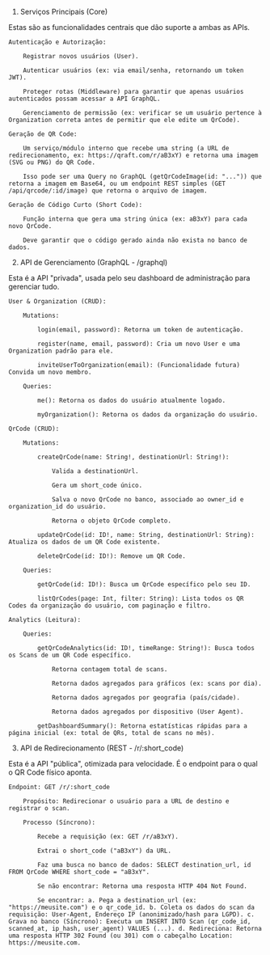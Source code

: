 1. Serviços Principais (Core)

Estas são as funcionalidades centrais que dão suporte a ambas as APIs.

    Autenticação e Autorização:

        Registrar novos usuários (User).

        Autenticar usuários (ex: via email/senha, retornando um token JWT).

        Proteger rotas (Middleware) para garantir que apenas usuários autenticados possam acessar a API GraphQL.

        Gerenciamento de permissão (ex: verificar se um usuário pertence à Organization correta antes de permitir que ele edite um QrCode).

    Geração de QR Code:

        Um serviço/módulo interno que recebe uma string (a URL de redirecionamento, ex: https://qraft.com/r/aB3xY) e retorna uma imagem (SVG ou PNG) do QR Code.

        Isso pode ser uma Query no GraphQL (getQrCodeImage(id: "...")) que retorna a imagem em Base64, ou um endpoint REST simples (GET /api/qrcode/:id/image) que retorna o arquivo de imagem.

    Geração de Código Curto (Short Code):

        Função interna que gera uma string única (ex: aB3xY) para cada novo QrCode.

        Deve garantir que o código gerado ainda não exista no banco de dados.

2. API de Gerenciamento (GraphQL - /graphql)

Esta é a API "privada", usada pelo seu dashboard de administração para gerenciar tudo.

    User & Organization (CRUD):

        Mutations:

            login(email, password): Retorna um token de autenticação.

            register(name, email, password): Cria um novo User e uma Organization padrão para ele.

            inviteUserToOrganization(email): (Funcionalidade futura) Convida um novo membro.

        Queries:

            me(): Retorna os dados do usuário atualmente logado.

            myOrganization(): Retorna os dados da organização do usuário.

    QrCode (CRUD):

        Mutations:

            createQrCode(name: String!, destinationUrl: String!):

                Valida a destinationUrl.

                Gera um short_code único.

                Salva o novo QrCode no banco, associado ao owner_id e organization_id do usuário.

                Retorna o objeto QrCode completo.

            updateQrCode(id: ID!, name: String, destinationUrl: String): Atualiza os dados de um QR Code existente.

            deleteQrCode(id: ID!): Remove um QR Code.

        Queries:

            getQrCode(id: ID!): Busca um QrCode específico pelo seu ID.

            listQrCodes(page: Int, filter: String): Lista todos os QR Codes da organização do usuário, com paginação e filtro.

    Analytics (Leitura):

        Queries:

            getQrCodeAnalytics(id: ID!, timeRange: String!): Busca todos os Scans de um QR Code específico.

                Retorna contagem total de scans.

                Retorna dados agregados para gráficos (ex: scans por dia).

                Retorna dados agregados por geografia (país/cidade).

                Retorna dados agregados por dispositivo (User Agent).

            getDashboardSummary(): Retorna estatísticas rápidas para a página inicial (ex: total de QRs, total de scans no mês).

3. API de Redirecionamento (REST - /r/:short_code)

Esta é a API "pública", otimizada para velocidade. É o endpoint para o qual o QR Code físico aponta.

    Endpoint: GET /r/:short_code

        Propósito: Redirecionar o usuário para a URL de destino e registrar o scan.

        Processo (Síncrono):

            Recebe a requisição (ex: GET /r/aB3xY).

            Extrai o short_code ("aB3xY") da URL.

            Faz uma busca no banco de dados: SELECT destination_url, id FROM QrCode WHERE short_code = "aB3xY".

            Se não encontrar: Retorna uma resposta HTTP 404 Not Found.

            Se encontrar: a. Pega a destination_url (ex: "https://meusite.com") e o qr_code_id. b. Coleta os dados do scan da requisição: User-Agent, Endereço IP (anonimizado/hash para LGPD). c. Grava no banco (Síncrono): Executa um INSERT INTO Scan (qr_code_id, scanned_at, ip_hash, user_agent) VALUES (...). d. Redireciona: Retorna uma resposta HTTP 302 Found (ou 301) com o cabeçalho Location: https://meusite.com.
